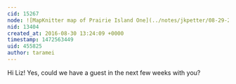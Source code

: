 ```yaml
---
cid: 15267
node: ![MapKnitter map of Prairie Island One](../notes/jkpetter/08-29-2016/mapknitter-map-of-prairie-island-one)
nid: 13404
created_at: 2016-08-30 13:24:09 +0000
timestamp: 1472563449
uid: 455825
author: taramei
---
```


Hi Liz! Yes, could we have a guest in the next few weeks with you?